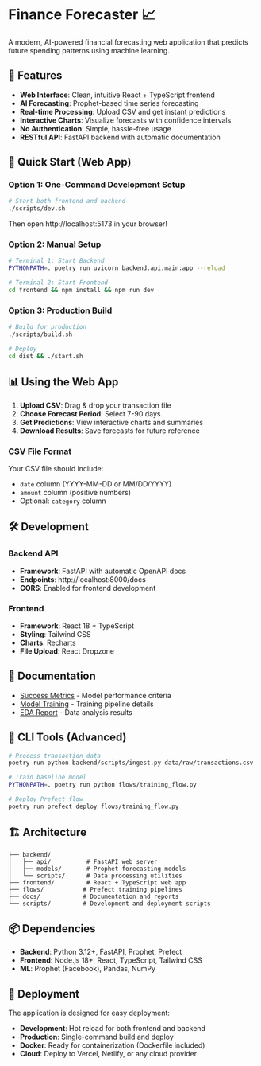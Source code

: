 # Finance Forecaster 📈

A modern, AI-powered financial forecasting web application that predicts future spending patterns using machine learning.

## 🌟 Features

- **Web Interface**: Clean, intuitive React + TypeScript frontend
- **AI Forecasting**: Prophet-based time series forecasting
- **Real-time Processing**: Upload CSV and get instant predictions
- **Interactive Charts**: Visualize forecasts with confidence intervals
- **No Authentication**: Simple, hassle-free usage
- **RESTful API**: FastAPI backend with automatic documentation

## 🚀 Quick Start (Web App)

### Option 1: One-Command Development Setup
```bash
# Start both frontend and backend
./scripts/dev.sh
```
Then open http://localhost:5173 in your browser!

### Option 2: Manual Setup
```bash
# Terminal 1: Start Backend
PYTHONPATH=. poetry run uvicorn backend.api.main:app --reload

# Terminal 2: Start Frontend
cd frontend && npm install && npm run dev
```

### Option 3: Production Build
```bash
# Build for production
./scripts/build.sh

# Deploy
cd dist && ./start.sh
```

## 📊 Using the Web App

1. **Upload CSV**: Drag & drop your transaction file
2. **Choose Forecast Period**: Select 7-90 days
3. **Get Predictions**: View interactive charts and summaries
4. **Download Results**: Save forecasts for future reference

### CSV File Format
Your CSV file should include:
- `date` column (YYYY-MM-DD or MM/DD/YYYY)
- `amount` column (positive numbers)
- Optional: `category` column

## 🛠️ Development

### Backend API
- **Framework**: FastAPI with automatic OpenAPI docs
- **Endpoints**: http://localhost:8000/docs
- **CORS**: Enabled for frontend development

### Frontend
- **Framework**: React 18 + TypeScript
- **Styling**: Tailwind CSS
- **Charts**: Recharts
- **File Upload**: React Dropzone

## 📖 Documentation

- [Success Metrics](docs/metrics.md) - Model performance criteria
- [Model Training](docs/model_training.md) - Training pipeline details
- [EDA Report](docs/eda_2025-08-02.html) - Data analysis results

## 🔧 CLI Tools (Advanced)

```bash
# Process transaction data
poetry run python backend/scripts/ingest.py data/raw/transactions.csv

# Train baseline model
PYTHONPATH=. poetry run python flows/training_flow.py

# Deploy Prefect flow
poetry run prefect deploy flows/training_flow.py
```

## 🏗️ Architecture

```
├── backend/
│   ├── api/          # FastAPI web server
│   ├── models/       # Prophet forecasting models
│   └── scripts/      # Data processing utilities
├── frontend/         # React + TypeScript web app
├── flows/           # Prefect training pipelines
├── docs/            # Documentation and reports
└── scripts/         # Development and deployment scripts
```

## 📦 Dependencies

- **Backend**: Python 3.12+, FastAPI, Prophet, Prefect
- **Frontend**: Node.js 18+, React, TypeScript, Tailwind CSS
- **ML**: Prophet (Facebook), Pandas, NumPy

## 🚀 Deployment

The application is designed for easy deployment:
- **Development**: Hot reload for both frontend and backend
- **Production**: Single-command build and deploy
- **Docker**: Ready for containerization (Dockerfile included)
- **Cloud**: Deploy to Vercel, Netlify, or any cloud provider
